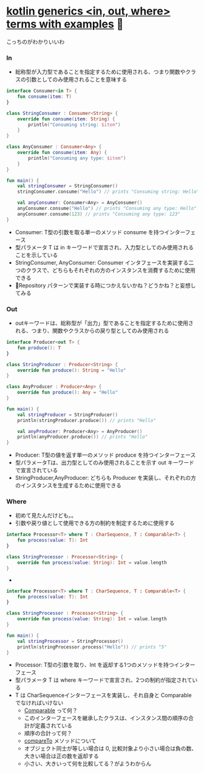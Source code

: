 # [kotlin generics <in, out, where> terms with examples](https://betulnecanli.medium.com/kotlin-generics-in-out-where-terms-with-examples-445dc0bb45d6) 📝

こっちのがわかりいいわ

### In

- 総称型が入力型であることを指定するために使用される、つまり関数やクラスの引数としてのみ使用されることを意味する

```kotlin
interface Consumer<in T> {
    fun consume(item: T)
}

class StringConsumer : Consumer<String> {
    override fun consume(item: String) {
        println("Consuming string: $item")
    }
}

class AnyConsumer : Consumer<Any> {
    override fun consume(item: Any) {
        println("Consuming any type: $item")
    }
}

fun main() {
    val stringConsumer = StringConsumer()
    stringConsumer.consume("Hello") // prints "Consuming string: Hello"

    val anyConsumer: Consumer<Any> = AnyConsumer()
    anyConsumer.consume("Hello") // prints "Consuming any type: Hello"
    anyConsumer.consume(123) // prints "Consuming any type: 123"
}
```

- Consumer: T型の引数を取る単一のメソッド consume を持つインターフェース
- 型パラメータ T は in キーワードで宣言され、入力型としてのみ使用されることを示している
- StringConsumer, AnyConsumer: Consumer インタフェースを実装する二つのクラスで、どちらもそれぞれの方のインスタンスを消費するために使用できる
- 👀Repository パターンで実装する時につかえないかね？どうかね？と妄想してみる


### Out
- outキーワードは、総称型が「出力」型であることを指定するために使用される、つまり、関数やクラスからの戻り型としてのみ使用される

```kotlin
interface Producer<out T> {
    fun produce(): T
}

class StringProducer : Producer<String> {
    override fun produce(): String = "Hello"
}

class AnyProducer : Producer<Any> {
    override fun produce(): Any = "Hello"
}

fun main() {
    val stringProducer = StringProducer()
    println(stringProducer.produce()) // prints "Hello"

    val anyProducer: Producer<Any> = AnyProducer()
    println(anyProducer.produce()) // prints "Hello"
}
```

- Producer: T型の値を返す単一のメソッド produce を持つインターフェース
- 型パラメータTは、出力型としてのみ使用されることを示す out キーワードで宣言されている
- StringProducer,AnyProducer: どちらも Producer を実装し、それぞれの方のインスタンスを生成するために使用できる

### Where
- 初めて見たんだけども。。
- 引数や戻り値として使用できる方の制約を制定するために使用する

```kotlin
interface Processor<T> where T : CharSequence, T : Comparable<T> {
    fun process(value: T): Int
}

class StringProcessor : Processor<String> {
    override fun process(value: String): Int = value.length
}
```
- 

```kotlin
interface Processor<T> where T : CharSequence, T : Comparable<T> {
    fun process(value: T): Int
}

class StringProcessor : Processor<String> {
    override fun process(value: String): Int = value.length
}

fun main() {
    val stringProcessor = StringProcessor()
    println(stringProcessor.process("Hello")) // prints "5"
}
```
- Processor: T型の引数を取り、Int を返却する1つのメソッドを持つインターフェース
- 型パラメータ T は where キーワードで宣言され、2つの制約が指定されている
- T は CharSequenceインターフェースを実装し、それ自身と Comparable でなければいけない
  - [Comparable](https://kotlinlang.org/api/latest/jvm/stdlib/kotlin/-comparable/) って何？
  - このインターフェースを継承したクラスは、インスタンス間の順序の合計が定義されている
  - 順序の合計って何？
  - [compareTo](https://kotlinlang.org/api/latest/jvm/stdlib/kotlin/-comparable/compare-to.html) メソッドについて
  - オブジェクト同士が等しい場合は 0, 比較対象より小さい場合は負の数、大きい場合は正の数を返却する
  - 小さい、大きいって何を比較してる？がようわからん
  
